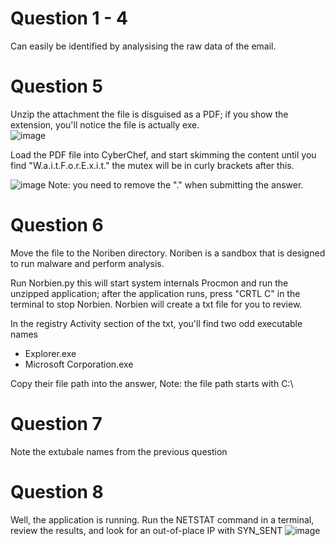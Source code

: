 # Question 1 - 4
Can easily be identified by analysising the raw data of the email. 

# Question 5
Unzip the attachment the file is disguised as a PDF; if you show the extension, you'll notice the file is actually exe. </br>
![image](https://github.com/Shawn-Nichol/BlueTeam/assets/30714313/98f2cef3-de0c-40cc-8118-2eb5f4f02264)

Load the PDF file into CyberChef, and start skimming the content until you find "W.a.i.t.F.o.r.E.x.i.t." the mutex will be in curly brackets after this.

![image](https://github.com/Shawn-Nichol/BlueTeam/assets/30714313/1f0dece6-b655-47cf-b02f-49a56e6c57b9)
Note: you need to remove the "." when submitting the answer. 


# Question 6
Move the file to the Noriben directory. Noriben is a sandbox that is designed to run malware and perform analysis. 

Run Norbien.py this will start system internals Procmon and run the unzipped application; after the application runs, press "CRTL C" in the terminal to stop Norbien. Norbien will create a txt file for you to review. 

In the registry Activity section of the txt, you'll find two odd executable names
- Explorer.exe
- Microsoft Corporation.exe

Copy their file path into the answer, Note: the file path starts with C:\


# Question 7
Note the extubale names from the previous question


# Question 8
Well, the application is running. Run the NETSTAT command in a terminal, review the results, and look for an out-of-place IP with SYN_SENT
![image](https://github.com/Shawn-Nichol/BlueTeam/assets/30714313/21d96307-0864-4662-9d38-c0ea8e9710e4)
